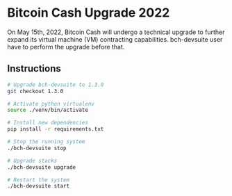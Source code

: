 # Bitcoin Cash Upgrade 2022

On May 15th, 2022, Bitcoin Cash will undergo a technical upgrade to further expand its virtual machine (VM) contracting capabilities. bch-devsuite user have to perform the upgrade before that.

## Instructions

```bash
# Upgrade bch-devsuite to 1.3.0
git checkout 1.3.0

# Activate python virtualenv
source ./venv/bin/activate

# Install new dependencies
pip install -r requirements.txt

# Stop the running system
./bch-devsuite stop

# Upgrade stacks
./bch-devsuite upgrade

# Restart the system
./bch-devsuite start
```
